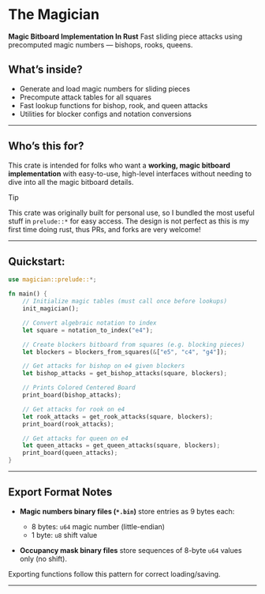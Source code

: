# The Magician

**Magic Bitboard Implementation In Rust**
Fast sliding piece attacks using precomputed magic numbers — bishops, rooks, queens.

## What’s inside?
* Generate and load magic numbers for sliding pieces
* Precompute attack tables for all squares
* Fast lookup functions for bishop, rook, and queen attacks
* Utilities for blocker configs and notation conversions

---

## Who’s this for?
This crate is intended for folks who want a **working, magic bitboard implementation** with easy-to-use, high-level interfaces without needing to dive into all the magic bitboard details. 


>[!TIP]
> This crate was originally built for personal use, so I bundled the most useful stuff in `prelude::*` for easy access.
> The design is not perfect as this is my first time doing rust, thus PRs, and forks are very welcome!

---

## Quickstart:

```rust
use magician::prelude::*;

fn main() {
    // Initialize magic tables (must call once before lookups)
    init_magician();

    // Convert algebraic notation to index
    let square = notation_to_index("e4"); 

    // Create blockers bitboard from squares (e.g. blocking pieces)
    let blockers = blockers_from_squares(&["e5", "c4", "g4"]);

    // Get attacks for bishop on e4 given blockers
    let bishop_attacks = get_bishop_attacks(square, blockers);

    // Prints Colored Centered Board
    print_board(bishop_attacks);

    // Get attacks for rook on e4
    let rook_attacks = get_rook_attacks(square, blockers);
    print_board(rook_attacks);

    // Get attacks for queen on e4
    let queen_attacks = get_queen_attacks(square, blockers);
    print_board(queen_attacks);
}
```

---

## Export Format Notes

* **Magic numbers binary files (`*.bin`)** store entries as 9 bytes each:

  * 8 bytes: `u64` magic number (little-endian)
  * 1 byte: `u8` shift value

* **Occupancy mask binary files** store sequences of 8-byte `u64` values only (no shift).

Exporting functions follow this pattern for correct loading/saving.

---

